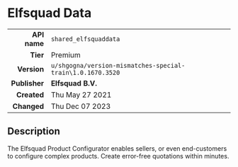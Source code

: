 # Elfsquad Data
| | |
|-:|-|
|**API name**|`shared_elfsquaddata`|
|**Tier**|Premium|
|**Version**|`u/shgogna/version-mismatches-special-train\1.0.1670.3520`|
|**Publisher**|**Elfsquad B.V.**|
|**Created**|Thu May 27 2021|
|**Changed**|Thu Dec 07 2023|

## Description
The Elfsquad Product Configurator enables sellers, or even end-customers to configure complex products. Create error-free quotations within minutes.
